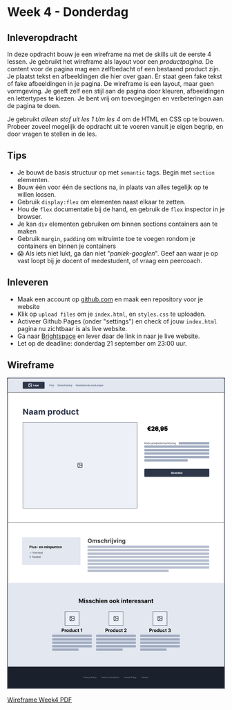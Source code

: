 # Week 4 - Donderdag

## Inleveropdracht

In deze opdracht bouw je een wireframe na met de skills uit de eerste 4 lessen. Je gebruikt het wireframe als layout voor een *productpagina*. De content voor de pagina mag een zelfbedacht of een bestaand product zijn. Je plaatst tekst en afbeeldingen die hier over gaan. Er staat geen fake tekst of fake afbeeldingen in je pagina. De wireframe is een layout, maar geen vormgeving. Je geeft zelf een stijl aan de pagina door kleuren, afbeeldingen en lettertypes te kiezen. Je bent vrij om toevoegingen en verbeteringen aan de pagina te doen. 
 
Je gebruikt *alleen stof uit les 1 t/m les 4* om de HTML en CSS op te bouwen. Probeer zoveel mogelijk de opdracht uit te voeren vanuit je eigen begrip, en door vragen te stellen in de les.  

## Tips

- Je bouwt de basis structuur op met `semantic` tags. Begin met `section` elementen.
- Bouw één voor één de sections na, in plaats van alles tegelijk op te willen lossen.
- Gebruik `display:flex` om elementen naast elkaar te zetten.
- Hou de `flex` documentatie bij de hand, en gebruik de `flex` inspector in je browser.
- Je kan `div` elementen gebruiken om binnen sections containers aan te maken
- Gebruik `margin`, `padding` om witruimte toe te voegen rondom je containers en binnen je containers
- 😱 Als iets niet lukt, ga dan niet "*paniek-googlen*". Geef aan waar je op vast loopt bij je docent of medestudent, of vraag een peercoach.

## Inleveren

- Maak een account op [github.com](https://www.github.com) en maak een repository voor je website
- Klik op `upload files` om je `index.html`, en `styles.css` te uploaden.
- Activeer Github Pages (onder "settings") en check of jouw `index.html` pagina nu zichtbaar is als live website.
- Ga naar [Brightspace](https://brightspace.hr.nl) en lever daar de link in naar je live website.
- Let op de deadline: donderdag 21 september om 23:00 uur.

## Wireframe

<img width="850" alt="WireframeWeek4" src="./week4-wireframe.png">

<br>

[Wireframe Week4 PDF](https://github.com/HR-CMGT/frontend-2023-2024/files/12535686/WireframeWeek4.pdf)
